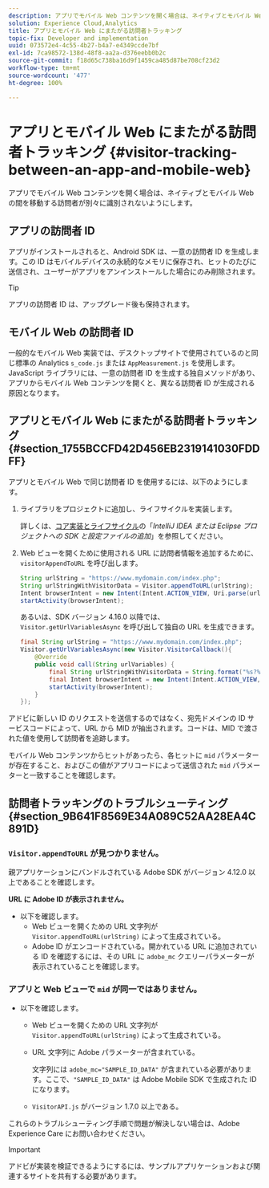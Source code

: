 ```yaml
---
description: アプリでモバイル Web コンテンツを開く場合は、ネイティブとモバイル Web の間を移動する訪問者が別々に識別されないようにします。
solution: Experience Cloud,Analytics
title: アプリとモバイル Web にまたがる訪問者トラッキング
topic-fix: Developer and implementation
uuid: 073572e4-4c55-4b27-b4a7-e4349ccde7bf
exl-id: 7ca98572-138d-48f8-aa2a-d376eebb0b2c
source-git-commit: f18d65c738ba16d9f1459ca485d87be708cf23d2
workflow-type: tm+mt
source-wordcount: '477'
ht-degree: 100%

---
```


# アプリとモバイル Web にまたがる訪問者トラッキング {#visitor-tracking-between-an-app-and-mobile-web}

アプリでモバイル Web コンテンツを開く場合は、ネイティブとモバイル Web の間を移動する訪問者が別々に識別されないようにします。

## アプリの訪問者 ID

アプリがインストールされると、Android SDK は、一意の訪問者 ID を生成します。この ID はモバイルデバイスの永続的なメモリに保存され、ヒットのたびに送信され、ユーザーがアプリをアンインストールした場合にのみ削除されます。

>[!TIP]
>
>アプリの訪問者 ID は、アップグレード後も保持されます。

## モバイル Web の訪問者 ID

一般的なモバイル Web 実装では、デスクトップサイトで使用されているのと同じ標準の Analytics `s_code.js` または `AppMeasurement.js` を使用します。JavaScript ライブラリには、一意の訪問者 ID を生成する独自メソッドがあり、アプリからモバイル Web コンテンツを開くと、異なる訪問者 ID が生成される原因となります。

## アプリとモバイル Web にまたがる訪問者トラッキング {#section_1755BCCFD42D456EB2319141030FDDFF}

アプリとモバイル Web で同じ訪問者 ID を使用するには、以下のようにします。

1. ライブラリをプロジェクトに追加し、ライフサイクルを実装します。

   詳しくは、[コア実装とライフサイクル](/help/android/getting-started/dev-qs.md)の「*IntelliJ IDEA または Eclipse プロジェクトへの SDK と設定ファイルの追加*」を参照してください。

1. Web ビューを開くために使用される URL に訪問者情報を追加するために、`visitorAppendToURL` を呼び出します。

   ```java
   String urlString = "https://www.mydomain.com/index.php"; 
   String urlStringWithVisitorData = Visitor.appendToURL(urlString); 
   Intent browserIntent = new Intent(Intent.ACTION_VIEW, Uri.parse(urlStringWithVisitorData)); 
   startActivity(browserIntent);
   ```

   あるいは、SDK バージョン 4.16.0 以降では、`Visitor.getUrlVariablesAsync` を呼び出して独自の URL を生成できます。

   ```java
   final String urlString = "https://www.mydomain.com/index.php"; 
   Visitor.getUrlVariablesAsync(new Visitor.VisitorCallback(){ 
       @Override 
       public void call(String urlVariables) { 
           final String urlStringWithVisitorData = String.format("%s?%s", urlString, urlVariables); 
           final Intent browserIntent = new Intent(Intent.ACTION_VIEW, Uri.parse(urlStringWithVisitorData)); 
           startActivity(browserIntent); 
       } 
   });
   ```

アドビに新しい ID のリクエストを送信するのではなく、宛先ドメインの ID サービスコードによって、URL から MID が抽出されます。コードは、MID で渡された値を使用して訪問者を追跡します。

モバイル Web コンテンツからヒットがあったら、各ヒットに `mid` パラメーターが存在すること、およびこの値がアプリコードによって送信された `mid` パラメーターと一致することを確認します。

## 訪問者トラッキングのトラブルシューティング {#section_9B641F8569E34A089C52AA28EA4C891D}

### `Visitor.appendToURL` が見つかりません。

親アプリケーションにバンドルされている Adobe SDK がバージョン 4.12.0 以上であることを確認します。

**URL に Adobe ID が表示されません。**

* 以下を確認します。
   * Web ビューを開くための URL 文字列が `Visitor.appendToURL(urlString)` によって生成されている。
   * Adobe ID がエンコードされている。開かれている URL に追加されている ID を確認するには、その URL に `adobe_mc` クエリーパラメーターが表示されていることを確認します。

### アプリと Web ビューで `mid` が同一ではありません。

* 以下を確認します。

   * Web ビューを開くための URL 文字列が `Visitor.appendToURL(urlString)` によって生成されている。
   * URL 文字列に Adobe パラメーターが含まれている。

      文字列には `adobe_mc="SAMPLE_ID_DATA"` が含まれている必要があります。ここで、`"SAMPLE_ID_DATA"` は Adobe Mobile SDK で生成された ID になります。
   * `VisitorAPI.js` がバージョン 1.7.0 以上である。

これらのトラブルシューティング手順で問題が解決しない場合は、Adobe Experience Care にお問い合わせください。

>[!IMPORTANT]
>
>アドビが実装を検証できるようにするには、サンプルアプリケーションおよび関連するサイトを共有する必要があります。
